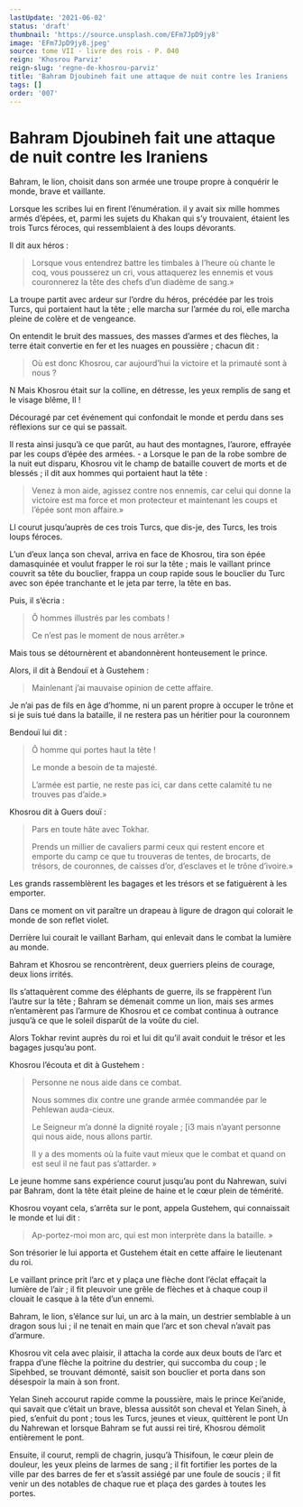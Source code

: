 ```yaml
---
lastUpdate: '2021-06-02'
status: 'draft'
thumbnail: 'https://source.unsplash.com/EFm7JpD9jy8'
image: 'EFm7JpD9jy8.jpeg'
source: tome VII - livre des rois - P. 040
reign: 'Khosrou Parviz'
reign-slug: 'regne-de-khosrou-parviz'
title: 'Bahram Djoubineh fait une attaque de nuit contre les Iraniens | Le Livre des Rois | Shâhnâmeh'
tags: []
order: '007'
---
```


# Bahram Djoubineh fait une attaque de nuit contre les Iraniens

Bahram, le lion, choisit dans son armée une troupe propre à conquérir le monde, brave et vaillante.

Lorsque les scribes lui en firent l’énumération. il y avait six mille hommes armés d’épées, et, parmi les sujets du Khakan qui s’y trouvaient, étaient les trois Turcs féroces, qui ressemblaient à des loups dévorants.

Il dit aux héros :

> Lorsque vous entendrez battre les timbales à l’heure où chante le coq, vous pousserez un cri, vous attaquerez les ennemis et vous couronnerez la tête des chefs d’un diadème de sang.»

La troupe partit avec ardeur sur l’ordre du héros, précédée par les trois Turcs, qui portaient haut la tête ; elle marcha sur l’armée du roi, elle marcha pleine de colère et de vengeance.

On entendit le bruit des massues, des masses d’armes et des flèches, la terre était convertie en fer et les nuages en poussière ; chacun dit :

> Où est donc Khosrou, car aujourd’hui la victoire et la primauté sont à nous ?

N Mais Khosrou était sur la colline, en détresse, les yeux remplis de sang et le visage blême, Il !

Découragé par cet événement qui confondait le monde et perdu dans ses réflexions sur ce qui se passait.

Il resta ainsi jusqu’à ce que parût, au haut des montagnes, l’aurore, effrayée par les coups d’épée des armées. -
a Lorsque le pan de la robe sombre de la nuit eut disparu, Khosrou vit le champ de bataille couvert de morts et de blessés ; il dit aux hommes qui portaient haut la tête :

> Venez à mon aide, agissez contre nos ennemis, car celui qui donne la victoire est ma force et mon protecteur et maintenant les coups et l’épée sont mon affaire.»

Ll courut jusqu’auprès de ces trois Turcs, que dis-je, des Turcs, les trois loups féroces.

L’un d’eux lança son cheval, arriva en face de Khosrou, tira son épée damasquinée et voulut frapper le roi sur la tête ; mais le vaillant prince couvrit sa tête du bouclier, frappa un coup rapide sous le bouclier du Turc avec son épée tranchante et le jeta par terre, la tête en bas.

Puis, il s’écria :

> Ô hommes illustrés par les combats !
>
> Ce n’est pas le moment de nous arrêter.»

Mais tous se détournèrent et abandonnèrent honteusement le prince.

Alors, il dit à Bendouï et à Gustehem :

> Mainlenant j’ai mauvaise opinion de cette affaire.

Je n’ai pas de fils en âge d’homme, ni un parent propre à occuper le trône et si je suis tué dans la bataille, il ne restera pas un héritier pour la couronnem

Bendouï lui dit :

> Ô homme qui portes haut la tête !
>
> Le monde a besoin de ta majesté.
>
> L’armée est partie, ne reste pas ici, car dans cette calamité tu ne trouves pas d’aide.»

Khosrou dit à Guers douï :

> Pars en toute hâte avec Tokhar.
>
> Prends un millier de cavaliers parmi ceux qui restent encore et emporte du camp ce que tu trouveras de tentes, de brocarts, de trésors, de couronnes, de caisses d’or, d’esclaves et le trône d’ivoire.»

Les grands rassemblèrent les bagages et les trésors et se fatiguèrent à les emporter.

Dans ce moment on vit paraître un drapeau à ligure de dragon qui colorait le monde de son reflet violet.

Derrière lui courait le vaillant Barham, qui enlevait dans le combat la lumière au monde.

Bahram et Khosrou se rencontrèrent, deux guerriers pleins de courage, deux lions irrités.

Ils s’attaquèrent comme des éléphants de guerre, ils se frappèrent l’un l’autre sur la tête ; Bahram se démenait comme un lion, mais ses armes n’entamèrent pas l’armure de Khosrou et ce combat continua à outrance jusqu’à ce que le soleil disparût de la voûte du ciel.

Alors Tokhar revint auprès du roi et lui dit qu’il avait conduit le trésor et les bagages jusqu’au pont.

Khosrou l’écouta et dit à Gustehem :

> Personne ne nous aide dans ce combat.
>
> Nous sommes dix contre une grande armée commandée par le Pehlewan auda-cieux.
>
> Le Seigneur m’a donné la dignité royale ; [i3 mais n’ayant personne qui nous aide, nous allons partir.
>
> Il y a des moments où la fuite vaut mieux que le combat et quand on est seul il ne faut pas s’attarder. »

Le jeune homme sans expérience courut jusqu’au pont du Nahrewan, suivi par Bahram, dont la tête était pleine de haine et le cœur plein de témérité.

Khosrou voyant cela, s’arrêta sur le pont, appela Gustehem, qui connaissait le monde et lui dit :

> Ap-portez-moi mon arc, qui est mon interprète dans la bataille. »

Son trésorier le lui apporta et Gustehem était en cette affaire le lieutenant du roi.

Le vaillant prince prit l’arc et y plaça une flèche dont l’éclat effaçait la lumière de l’air ; il fit pleuvoir une grêle de flèches et à chaque coup il clouait le casque à la tête d’un ennemi.

Bahram, le lion, s’élance sur lui, un arc à la main, un destrier semblable à un dragon sous lui ; il ne tenait en main que l’arc et son cheval n’avait pas d’armure.

Khosrou vit cela avec plaisir, il attacha la corde aux deux bouts de l’arc et frappa d’une flèche la poitrine du destrier, qui succomba du coup ; le Sipehbed, se trouvant démonté, saisit son bouclier et porta dans son désespoir la main à son front.

Yelan Sineh accourut rapide comme la poussière, mais le prince Kei’anide, qui savait que c’était un brave, blessa aussitôt son cheval et Yelan Sineh, à pied, s’enfuit du pont ; tous les Turcs, jeunes et vieux, quittèrent le pont Un
du Nahrewan et lorsque Bahram se fut aussi rei tiré, Khosrou démolit entièrement le pont.

Ensuite, il courut, rempli de chagrin, jusqu’à Thisifoun, le cœur plein de douleur, les yeux pleins de larmes de sang ; il fit fortifier les portes de la ville par des barres de fer et s’assit assiégé par une foule de soucis ; il fit venir un des notables de chaque rue et plaça des gardes à toutes les portes.
